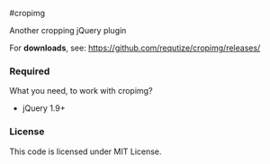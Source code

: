 #cropimg

Another cropping jQuery plugin

For **downloads**, see:
https://github.com/requtize/cropimg/releases/

### Required
What you need, to work with cropimg?
- jQuery 1.9+

### License
This code is licensed under MIT License.
